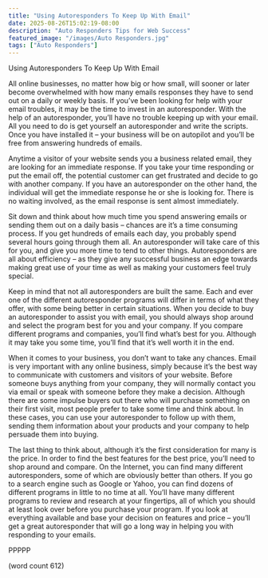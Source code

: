 ```yaml
---
title: "Using Autoresponders To Keep Up With Email"
date: 2025-08-26T15:02:19-08:00
description: "Auto Responders Tips for Web Success"
featured_image: "/images/Auto Responders.jpg"
tags: ["Auto Responders"]
---
```


Using Autoresponders To Keep Up With Email

All online businesses, no matter how big or how small, will sooner or later become overwhelmed with how many emails responses they have to send out on a daily or weekly basis.  If you’ve been looking for help with your email troubles, it may be the time to invest in an autoresponder.  With the help of an autoresponder, you’ll have no trouble keeping up with your email.  All you need to do is get yourself an autoresponder and write the scripts.  Once you have installed it – your business will be on autopilot and you’ll be free from answering hundreds of emails.

Anytime a visitor of your website sends you a business related email, they are looking for an immediate response.  If you take your time responding or put the email off, the potential customer can get frustrated and decide to go with another company.  If you have an autoresponder on the other hand, the individual will get the immediate response he or she is looking for.  There is no waiting involved, as the email response is sent almost immediately.

Sit down and think about how much time you spend answering emails or sending them out on a daily basis – chances are it’s a time consuming process.  If you get hundreds of emails each day, you probably spend several hours going through them all.  An autoresponder will take care of this for you, and give you more time to tend to other things.  Autoresponders are all about efficiency – as they give any successful business an edge towards making great use of your time as well as making your customers feel truly special.

Keep in mind that not all autoresponders are built the same.  Each and ever one of the different autoresponder programs will differ in terms of what they offer, with some being better in certain situations.  When you decide to buy an autoresponder to assist you with email, you should always shop around and select the program best for you and your company.  If you compare different programs and companies, you’ll find what’s best for you.  Although it may take you some time, you’ll find that it’s well worth it in the end.

When it comes to your business, you don’t want to take any chances.  Email is very important with any online business, simply because it’s the best way to communicate with customers and visitors of your website.  Before someone buys anything from your company, they will normally contact you via email or speak with someone before they make a decision.  Although there are some impulse buyers out there who will purchase something on their first visit, most people prefer to take some time and think about.  In these cases, you can use your autoresponder to follow up with them, sending them information about your products and your company to help persuade them into buying.

The last thing to think about, although it’s the first consideration for many is the price.  In order to find the best features for the best price, you’ll need to shop around and compare.  On the Internet, you can find many different autoresponders, some of which are obviously better than others.  If you go to a search engine such as Google or Yahoo, you can find dozens of different programs in little to no time at all.  You’ll have many different programs to review and research at your fingertips, all of which you should at least look over before you purchase your program.  If you look at everything available and base your decision on features and price – you’ll get a great autoresponder that will go a long way in helping you with responding to your emails.

PPPPP

(word count 612)
